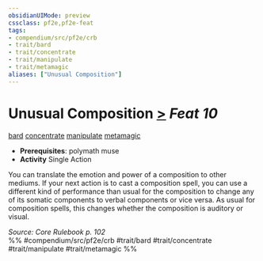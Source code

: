```yaml
---
obsidianUIMode: preview
cssclass: pf2e,pf2e-feat
tags:
- compendium/src/pf2e/crb
- trait/bard
- trait/concentrate
- trait/manipulate
- trait/metamagic
aliases: ["Unusual Composition"]
---
```

# Unusual Composition  [>](/rules/core-rulebook/chapter-9-playing-the-game.md#Actions "Single Action") *Feat 10*  
[bard](/rules/traits/bard.md)  [concentrate](/rules/traits/concentrate.md)  [manipulate](/rules/traits/manipulate.md)  [metamagic](/rules/traits/metamagic.md)  

- **Prerequisites**: polymath muse
- **Activity** Single Action

You can translate the emotion and power of a composition to other mediums. If your next action is to cast a composition spell, you can use a different kind of performance than usual for the composition to change any of its somatic components to verbal components or vice versa. As usual for composition spells, this changes whether the composition is auditory or visual.

*Source: Core Rulebook p. 102*  
%% #compendium/src/pf2e/crb #trait/bard #trait/concentrate #trait/manipulate #trait/metamagic %%